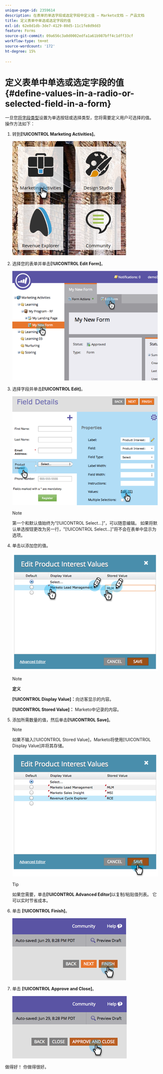 ```yaml
---
unique-page-id: 2359614
description: 在表单的单选字段或选定字段中定义值 — Marketo文档 — 产品文档
title: 定义表单中单选或选定字段的值
exl-id: 62e8d1db-3de7-4129-80d5-11c1fe8d9dd3
feature: Forms
source-git-commit: 09a656c3a0d0002edfa1a61b987bff4c1dff33cf
workflow-type: tm+mt
source-wordcount: '172'
ht-degree: 15%

---
```


# 定义表单中单选或选定字段的值 {#define-values-in-a-radio-or-selected-field-in-a-form}

一旦您[将字段类型](/help/marketo/product-docs/administration/field-management/change-the-type-of-a-marketo-custom-field.md)设置为单选按钮或选择类型，您将需要定义用户可选择的值。 操作方法如下：

1. 转到&#x200B;**[!UICONTROL Marketing Activities]**。

   ![](assets/ma.png)

1. 选择您的表单并单击&#x200B;**[!UICONTROL Edit Form]**。

   ![](assets/image2014-9-15-16-3a28-3a56.png)

1. 选择字段并单击&#x200B;**[!UICONTROL Edit]**。

   ![](assets/image2014-9-15-16-3a29-3a6.png)

   >[!NOTE]
   >
   >第一个和默认值始终为“[!UICONTROL Select...]”，可以随意编辑。 如果将默认单选按钮更改为另一行，&quot;[!UICONTROL Select...]&quot;将不会在表单中显示为选项。

1. 单击以添加您的值。

   ![](assets/image2014-9-15-16-3a29-3a18.png)

   >[!NOTE]
   >
   >**定义**
   >
   >**[!UICONTROL Display Value]：**&#x200B;向访客显示的内容。
   >
   >**[!UICONTROL Stored Value]：** Marketo中记录的内容。

1. 添加所需数量的值，然后单击&#x200B;**[!UICONTROL Save]**。

   >[!NOTE]
   >
   >如果不输入[!UICONTROL Stored Value]，Marketo将使用[!UICONTROL Display Value]并将其存储。

   ![](assets/image2014-9-15-16-3a29-3a30.png)

   >[!TIP]
   >
   >如果您需要，单击&#x200B;**[!UICONTROL Advanced Editor]**&#x200B;以复制/粘贴值列表。 它可以实时节省成本。

1. 单击 **[!UICONTROL Finish]**。

   ![](assets/image2014-9-15-16-3a29-3a43.png)

1. 单击 **[!UICONTROL Approve and Close]**。

   ![](assets/image2014-9-15-16-3a29-3a57.png)

做得好！ 你做得很好。
